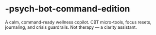 # -psych-bot-command-edition
A calm, command-ready wellness copilot. CBT micro-tools, focus resets, journaling, and crisis guardrails. Not therapy — a clarity assistant.
